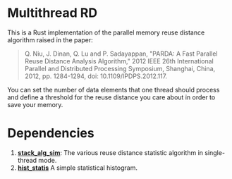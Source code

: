 # Multithread RD

This is a Rust implementation of the parallel memory reuse distance algorithm raised in the paper:
> Q. Niu, J. Dinan, Q. Lu and P. Sadayappan, "PARDA: A Fast Parallel Reuse Distance Analysis Algorithm," 2012 IEEE 26th International Parallel and Distributed Processing Symposium, Shanghai, China, 2012, pp. 1284-1294, doi: 10.1109/IPDPS.2012.117.

You can set the number of data elements that one thread should process and define a threshold for the reuse distance you care about in order to save your memory.

# Dependencies
1. [**stack_alg_sim**](https://github.com/dcompiler/dace/tree/main/stack_alg_sim): The various reuse distance statistic algorithm in single-thread mode.
2. [**hist_statis**](https://github.com/Blameying/hist_statis) A simple statistical histogram.
